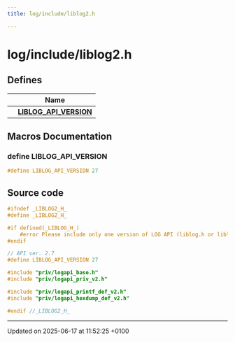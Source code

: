 ```yaml
---
title: log/include/liblog2.h

---
```


# log/include/liblog2.h



## Defines

|                | Name           |
| -------------- | -------------- |
|  | **[LIBLOG_API_VERSION](liblog2_8h.md#define-liblog-api-version)**  |




## Macros Documentation

### define LIBLOG_API_VERSION

```cpp
#define LIBLOG_API_VERSION 27
```


## Source code

```cpp
#ifndef _LIBLOG2_H_
#define _LIBLOG2_H_

#if defined(_LIBLOG_H_)
    #error Please include only one version of LOG API (liblog.h or liblog2.h), not both at the same time
#endif

// API ver. 2.7
#define LIBLOG_API_VERSION 27

#include "priv/logapi_base.h"
#include "priv/logapi_priv_v2.h"

#include "priv/logapi_printf_def_v2.h"
#include "priv/logapi_hexdump_def_v2.h"

#endif //_LIBLOG2_H_
```


-------------------------------

Updated on 2025-06-17 at 11:52:25 +0100
